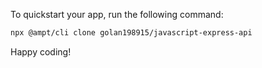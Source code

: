 To quickstart your app, run the following command: 

```bash
npx @ampt/cli clone golan198915/javascript-express-api
```

Happy coding!